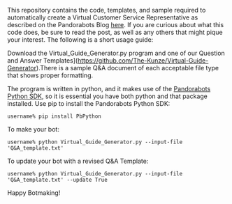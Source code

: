 This repository contains the code, templates, and sample required to automatically create a Virtual Customer Service Representative as described on the Pandorabots Blog [here](http://blog.pandorabots.com/creating-a-virtual-customer-service-representative/). If you are curious about what this code does, be sure to read the post, as well as any others that might pique your interest. The following is a short usage guide:

Download the Virtual_Guide_Generator.py program and one of our Question and Answer Templates](https://github.com/The-Kunze/Virtual-Guide-Generator).There is a sample Q&A document of each acceptable file type that shows proper formatting.

The program is written in python, and it makes use of the [Pandorabots Python SDK](https://github.com/pandorabots/pb-python), so it is essential you have both python and that package installed. Use pip to install the Pandorabots Python SDK:

    username% pip install PbPython

To make your bot:

    username% python Virtual_Guide_Generator.py --input-file 'Q&A_template.txt'

To update your bot with a revised Q&A Template:

    username% python Virtual_Guide_Generator.py --input-file 'Q&A_template.txt' --update True

Happy Botmaking!
